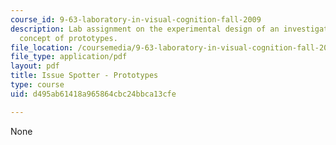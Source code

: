 ```yaml
---
course_id: 9-63-laboratory-in-visual-cognition-fall-2009
description: Lab assignment on the experimental design of an investigation of the
  concept of prototypes.
file_location: /coursemedia/9-63-laboratory-in-visual-cognition-fall-2009/d495ab61418a965864cbc24bbca13cfe_MIT9_63F09_assn08.pdf
file_type: application/pdf
layout: pdf
title: Issue Spotter - Prototypes
type: course
uid: d495ab61418a965864cbc24bbca13cfe

---
```

None